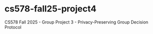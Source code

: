 # cs578-fall25-project4
CS578 Fall 2025 - Group Project 3 - Privacy-Preserving Group Decision Protocol
